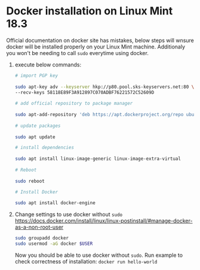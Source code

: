 # Docker installation on Linux Mint 18.3

Official documentation on docker site has mistakes, below steps will wnsure docker will be installed properly on your Linux Mint machine. Additionaly you won't be needing to call `sudo` everytime using docker.

1. execute below commands:
    ```bash
    # import PGP key
     
    sudo apt-key adv --keyserver hkp://p80.pool.sks-keyservers.net:80 \
    --recv-keys 58118E89F3A912897C070ADBF76221572C52609D
     
    # add official repository to package manager 
     
    sudo apt-add-repository 'deb https://apt.dockerproject.org/repo ubuntu-xenial main'
     
    # update packages
     
    sudo apt update
    
    # install dependencies
     
    sudo apt install linux-image-generic linux-image-extra-virtual
     
    # Reboot
     
    sudo reboot
    
    # Install Docker
     
    sudo apt install docker-engine
    
    ```

1. Change settings to use docker without `sudo`  
    <https://docs.docker.com/install/linux/linux-postinstall/#manage-docker-as-a-non-root-user>
    ```bash
    sudo groupadd docker
    sudo usermod -aG docker $USER
    ```
    
    Now you should be able to use docker without `sudo`. Run example to check correctness of installation: `docker run hello-world`